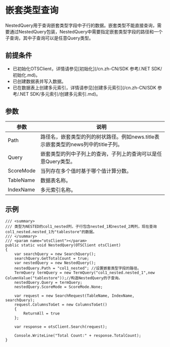 # 嵌套类型查询

NestedQuery用于查询嵌套类型字段中子行的数据。嵌套类型不能直接查询，需要通过NestedQuery包装，NestedQuery中需要指定嵌套类型字段的路径和一个子查询，其中子查询可以是任意Query类型。

## 前提条件

-   已初始化OTSClient，详情请参见[初始化](/cn.zh-CN/SDK 参考/.NET SDK/初始化.md)。
-   已创建数据表并写入数据。
-   已在数据表上创建多元索引，详情请参见[创建多元索引](/cn.zh-CN/SDK 参考/.NET SDK/多元索引/创建多元索引.md)。

## 参数

|参数|说明|
|--|--|
|Path|路径名，嵌套类型的列的树状路径。例如news.title表示嵌套类型的news列中的title子列。|
|Query|嵌套类型的列中子列上的查询，子列上的查询可以是任意Query类型。|
|ScoreMode|当列存在多个值时基于哪个值计算分数。|
|TableName|数据表名称。|
|IndexName|多元索引名称。|

## 示例

```
/// <summary>
/// 类型为NESTED的col1_nested列，子行包含nested_1和nested_2两列，现在查询col1_nested.nested_1为"tablestore"的数据。
/// </summary>
/// <param name="otsClient"></param>
public static void NestedQuery(OTSClient otsClient)
{
    var searchQuery = new SearchQuery();
    searchQuery.GetTotalCount = true;
    var nestedQuery = new NestedQuery();
    nestedQuery.Path = "col1_nested"; //设置嵌套类型字段的路径。
    TermQuery termQuery = new TermQuery("col1_nested.nested_1",new ColumnValue("tablestore"));//构造NestedQuery的子查询。
    nestedQuery.Query = termQuery;
    nestedQuery.ScoreMode = ScoreMode.None;

    var request = new SearchRequest(TableName, IndexName, searchQuery);
    request.ColumnsToGet = new ColumnsToGet()
    {
        ReturnAll = true
    };

    var response = otsClient.Search(request);

    Console.WriteLine("Total Count:" + response.TotalCount);
}

                
```

